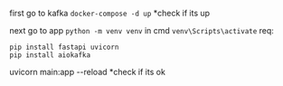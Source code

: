 
first go to kafka
`docker-compose -d up`
*check if its up

next go to app
`python -m venv venv`
in cmd `venv\Scripts\activate`
req:
```
pip install fastapi uvicorn
pip install aiokafka
```
uvicorn main:app --reload
*check if its ok

